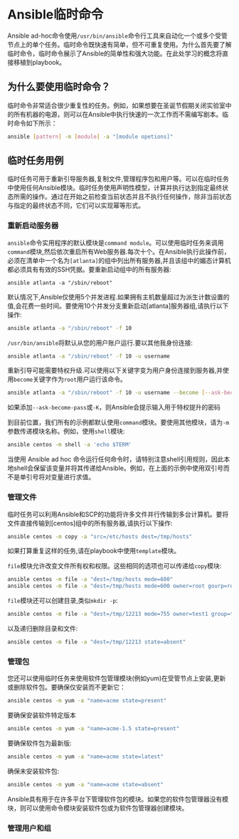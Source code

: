 # Ansible临时命令

Ansible ad-hoc命令使用`/usr/bin/ansible`命令行工具来自动化一个或多个受管节点上的单个任务。临时命令既快速有简单，但不可重复使用。为什么首先要了解临时命令，临时命令展示了Ansible的简单性和强大功能。在此处学习的概念将直接移植到playbook。



## 为什么要使用临时命令？

临时命令非常适合很少重复性的任务。例如，如果想要在圣诞节假期关闭实验室中的所有机器的电源，则可以在Ansible中执行快速的一次工作而不需编写剧本。临时命令如下所示：

```bash
ansible [pattern] -m [module] -a "[module opetions]"
```

## 临时任务用例

临时任务可用于重新引导服务器,复制文件,管理程序包和用户等。可以在临时任务中使用任何Ansible模块。临时任务使用声明性模型，计算并执行达到指定最终状态所需的操作。通过在开始之前检查当前状态并且不执行任何操作，除非当前状态与指定的最终状态不同，它们可以实现幂等形式。

### 重新启动服务器

`ansible`命令实用程序的默认模块是`command module`。可以使用临时任务来调用`command`模块,然后依次重启所有Web服务器.每次十个。在Ansible执行此操作前，必须在清单中一个名为`[atlanta]`的组中列出所有服务器,并且该组中的媚态计算机都必须具有有效的SSH凭据。要重新启动组中的所有服务器:

```baah
ansible atlanta -a "/sbin/reboot"
```

默认情况下,Ansible仅使用5个并发进程.如果拥有主机数量超过为派生计数设置的值,会花费一些时间。要使用10个并发分支重新启动[atlanta]服务器组,请执行以下操作:

```bash
ansible atlanta -a "/sbin/reboot" -f 10 
```

`/usr/bin/ansible`将默认从您的用户账户运行.要以其他我身份连接:

```bash
ansible atlanta -a "/sbin/reboot" -f 10 -u username
```

重新引导可能需要特权升级.可以使用以下关键字变为用户身份连接到服务器,并使用`become`关键字作为`root`用户运行该命令。

```bash
ansible atlanta -a "/sbin/reboot" -f 10 -u username --become [--ask-become-pass]
```

如果添加`--ask-become-pass`或`-K`，则Ansible会提示输入用于特权提升的密码

到目前位置，我们所有的示例都默认使用`command`模块。要使用其他模块，请为`-m`参数传递模块名称。例如，使用`shell`模块:

```bash
ansible centos -m shell -a 'echo $TERM'
```

当使用 Ansible ad hoc 命令运行任何命令时，请特别注意shell引用规则，因此本地shell会保留该变量并将其传递给Ansible。例如，在上面的示例中使用双引号而不是单引号将对变量进行求值。

### 管理文件

临时任务可以利用Ansible和SCP的功能将许多文件并行传输到多台计算机。要将文件直接传输到[centos]组中的所有服务器,请执行以下操作:

```bash
ansible centos -m copy -a "src=/etc/hosts dest=/tmp/hosts"
```

如果打算重复这样的任务,请在playbook中使用`template`模块。

`file`模块允许改变文件所有权和权限。这些相同的选项也可以传递给`copy`模块:

```bash
ansible centos -m file -a "dest=/tmp/hosts mode=600" 
ansible centos -m file -a "dest=/tmp/hosts mode=600 owner=root gourp=root" 
```

`file`模块还可以创建目录,类似`mkdir -p`:

```bash
ansible centos -m file -a "dest=/tmp/12213 mode=755 owner=test1 group=test1 state=directory"
```

以及递归删除目录和文件:

```bash
ansible centos -m file -a "dest=/tmp/12213 state=absent"
```

### 管理包

您还可以使用临时任务来使用软件包管理模块(例如yum)在受管节点上安装,更新或删除软件包。要确保仅安装而不更新它：

```bash
ansible centos -m yum -a "name=acme state=present"
```

要确保安装软件特定版本

```bash
ansible centos -m yum -a "name=acme-1.5 state=present"
```

要确保软件包为最新版:

```bash
ansible centos -m yum -a "name=acme state=latest"
```

确保未安装软件包:

```bash
ansible centos -m yum -a "name=acme state=absent"
```

Ansible具有用于在许多平台下管理软件包的模块。如果您的软件包管理器没有模块，则可以使用命令模块安装软件包或为软件包管理器创建模块。

### 管理用户和组

